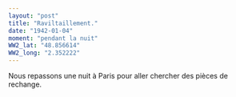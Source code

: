 ```yaml
---
layout: "post"
title: "Raviltaillement."
date: "1942-01-04"
moment: "pendant la nuit"
WW2_lat: "48.856614"
WW2_long: "2.352222"
---
```


Nous repassons une nuit à Paris pour aller chercher des pièces de rechange.


<div class="histoire"></div>

<div class="commentaire"></div>